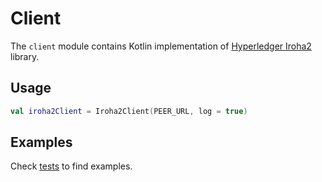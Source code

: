 # Client

The `client` module contains Kotlin implementation of [Hyperledger Iroha2](https://github.com/hyperledger/iroha/tree/iroha2-dev) library.

## Usage

```kotlin
val iroha2Client = Iroha2Client(PEER_URL, log = true)
```

## Examples

Check [tests](./src/test/kotlin/jp/co/soramitsu/iroha2) to find examples.